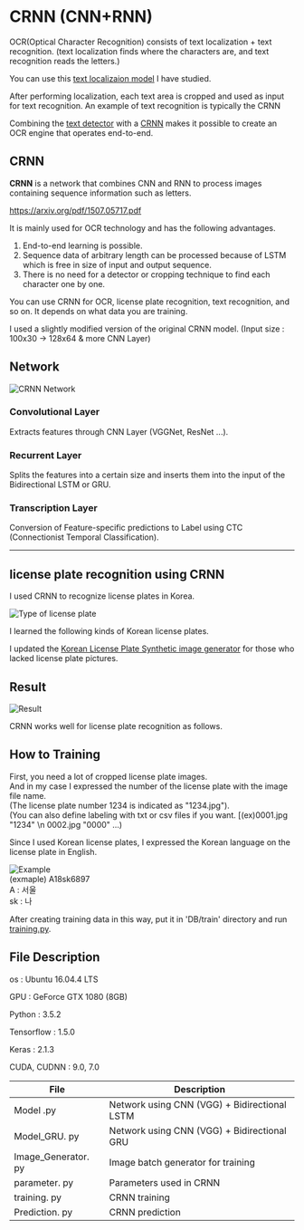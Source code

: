 # CRNN (CNN+RNN) 

OCR(Optical Character Recognition) consists of text localization + text recognition.
(text localization finds where the characters are, and text recognition reads the letters.)

You can use this [text localizaion model](https://github.com/qjadud1994/OCR_Detector) I have studied.

After performing localization, each text area is cropped and used as input for text recognition.
An example of text recognition is typically the CRNN

Combining the [text detector](https://github.com/qjadud1994/OCR_Detector) with a [CRNN](https://github.com/qjadud1994/CRNN-Keras) makes it possible to create an OCR engine that operates end-to-end.

## CRNN

**CRNN** is a network that combines CNN and RNN to process images containing sequence information such as letters.

https://arxiv.org/pdf/1507.05717.pdf

It is mainly used for OCR technology and has the following advantages.
1. End-to-end learning is possible.
2. Sequence data of arbitrary length can be processed because of LSTM which is free in size of input and output sequence.
3. There is no need for a detector or cropping technique to find each character one by one.

You can use CRNN for OCR, license plate recognition, text recognition, and so on. 
It depends on what data you are training.

I used a slightly modified version of the original CRNN model.
(Input size : 100x30 -> 128x64 & more CNN Layer)

## Network

![CRNN Network](https://github.com/qjadud1994/CRNN-Keras/blob/master/photo/Network.jpg)

### Convolutional Layer
Extracts features through CNN Layer (VGGNet, ResNet ...).

### Recurrent Layer
Splits the features into a certain size and inserts them into the input of the Bidirectional LSTM or GRU.

### Transcription Layer

Conversion of Feature-specific predictions to Label using CTC (Connectionist Temporal Classification).

- - -

## license plate recognition using CRNN

I used CRNN to recognize license plates in Korea.

![Type of license plate](https://github.com/qjadud1994/CRNN-Keras/blob/master/photo/license%20plate.jpg)

I learned the following kinds of Korean license plates.

I updated the [Korean License Plate Synthetic image generator](https://github.com/qjadud1994/Korean-license-plate-Generator.git) for those who lacked license plate pictures.


## Result
![Result](https://github.com/qjadud1994/CRNN-Keras/blob/master/photo/result.jpg)

CRNN works well for license plate recognition as follows.


## How to Training

First, you need a lot of cropped license plate images. <br/>
And in my case I expressed the number of the license plate with the image file name. <br/>
(The license plate number 1234 is indicated as "1234.jpg"). <br/>
(You can also define labeling with txt or csv files if you want. [(ex)0001.jpg "1234" \n 0002.jpg "0000" ...)

Since I used Korean license plates, I expressed the Korean language on the license plate in English.

![Example](https://github.com/qjadud1994/CRNN-Keras/blob/master/DB/train/A18sk6897.jpg)
<br/>
(exmaple) A18sk6897 <br/>
A : 서울 <br/>
sk : 나 <br/>

After creating training data in this way, put it in 'DB/train' directory and run [training.py](https://github.com/qjadud1994/CRNN-Keras/blob/master/training.py).

## File Description

os : Ubuntu 16.04.4 LTS

GPU : GeForce GTX 1080 (8GB)

Python : 3.5.2

Tensorflow : 1.5.0

Keras : 2.1.3

CUDA, CUDNN : 9.0, 7.0

|       File         |Description                                       |
|--------------------|--------------------------------------------------|
|Model .py           |Network using CNN (VGG) + Bidirectional LSTM      |
|Model_GRU. py       |Network using CNN (VGG) + Bidirectional GRU       |
|Image_Generator. py |Image batch generator for training                |
|parameter. py       |Parameters used in CRNN                           |
|training. py        |CRNN training                                     |
|Prediction. py      |CRNN prediction                                   |
